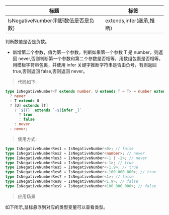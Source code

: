 | 标题                                 | 标签                     |
| ------------------------------------ | ------------------------ |
| IsNegativeNumber(判断数值是否是负数) | extends,infer(继承,推断) |

判断数值是否是负数。

- 新增第二个参数，值为第一个参数，判断如果第一个参数 T 是 number，则返回 never,否则判断第一个参数和第二个参数是否相等，用数组包裹是否相等，用模板字符串包裹，并使用 infer 关键字推断字符串是否由负号，有则返回 true,否则返回 false,否则返回 never。

> 代码如下:

```ts
type IsNegativeNumber<T extends number, U extends T = T> = number extends T
  ? never
  : T extends U
  ? [U] extends [T]
    ? `${T}` extends `-${infer _}`
      ? true
      : false
    : never
  : never;
```

> 使用方式:

```ts
type IsNegativeNumberRes1 = IsNegativeNumber<0>; // false
type IsNegativeNumberRes2 = IsNegativeNumber<number>; // never
type IsNegativeNumberRes3 = IsNegativeNumber<-1 | -2>; // never
type IsNegativeNumberRes4 = IsNegativeNumber<-1>; // true
type IsNegativeNumberRes5 = IsNegativeNumber<-1.9>; // true
type IsNegativeNumberRes6 = IsNegativeNumber<-100_000_000>; // true
type IsNegativeNumberRes7 = IsNegativeNumber<1>; // false
type IsNegativeNumberRes8 = IsNegativeNumber<1.9>; // false
type IsNegativeNumberRes9 = IsNegativeNumber<100_000_000>; // false
```

> 应用场景

如下所示,鼠标悬浮到对应的类型变量可以查看类型。

<div class="code-editor" data-url="codes/typescript/demo/IsNegativeNumber.ts" data-language="typescript"></div>
